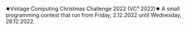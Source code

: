 ✸Vintage Computing Christmas Challenge 2022 (VC³ 2022)✸
A small programming contest that run from Friday, 2.12.2022 until Wednesday, 28.12.2022. 
